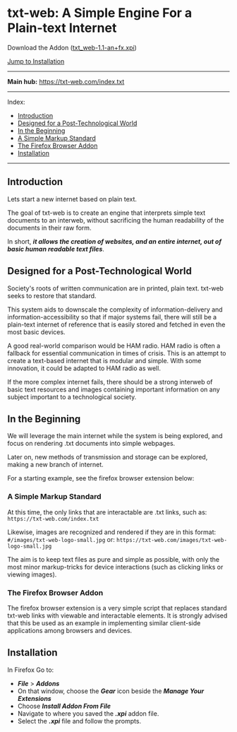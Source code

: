 # txt-web: A Simple Engine For a Plain-text Internet

Download the Addon ([txt_web-1.1-an+fx.xpi](https://github.com/the-switchboard/txt-web/raw/master/addon/txt_web-1.1.2-an+fx.xpi))

[Jump to Installation](#installation)

---

**Main hub:** https://txt-web.com/index.txt

---

Index:
- [Introduction](#introduction)
- [Designed for a Post-Technological World](#designed-for-a-post-technological-world)
- [In the Beginning](#in-the-beginning)
- [A Simple Markup Standard](#a-simple-markup-standard)
- [The Firefox Browser Addon](#the-firefox-browser-addon)
- [Installation](#installation)
---

## Introduction

Lets start a new internet based on plain text.

The goal of txt-web is to create an engine that interprets simple text documents to an interweb, without sacrificing the human readability of the documents in their raw form.

In short, ***it allows the creation of websites, and an entire internet, out of basic human readable text files***.

## Designed for a Post-Technological World

Society's roots of written communication are in printed, plain text. txt-web seeks to restore that standard.

This system aids to downscale the complexity of information-delivery and information-accessibility so that if major systems fail, there will still be a plain-text internet of reference that is easily stored and fetched in even the most basic devices.

A good real-world comparison would be HAM radio. HAM radio is often a fallback for essential communication in times of crisis. This is an attempt to create a text-based internet that is modular and simple. With some innovation, it could be adapted to HAM radio as well.

If the more complex internet fails, there should be a strong interweb of basic text resources and images containing important information on any subject important to a technological society.

## In the Beginning
We will leverage the main internet while the system is being explored, and focus on rendering .txt documents into simple webpages.

Later on, new methods of transmission and storage can be explored, making a new branch of internet.

For a starting example, see the firefox browser extension below:

### A Simple Markup Standard

At this time, the only links that are interactable are .txt links, such as:
`https://txt-web.com/index.txt`

Likewise, images are recognized and rendered if they are in this format:
`#/images/txt-web-logo-small.jpg`
or:
`https://txt-web.com/images/txt-web-logo-small.jpg`

The aim is to keep text files as pure and simple as possible, with only the most minor markup-tricks for device interactions (such as clicking links or viewing images).

### The Firefox Browser Addon
The firefox browser extension is a very simple script that replaces standard txt-web links with viewable and interactable elements. It is strongly advised that this be used as an example in implementing similar client-side applications among browsers and devices.

## Installation

In Firefox Go to:
- ***File*** > ***Addons***
- On that window, choose the ***Gear*** icon beside the ***Manage Your Extensions***
- Choose ***Install Addon From File***
- Navigate to where you saved the ***.xpi*** addon file.
- Select the ***.xpi*** file and follow the prompts.
